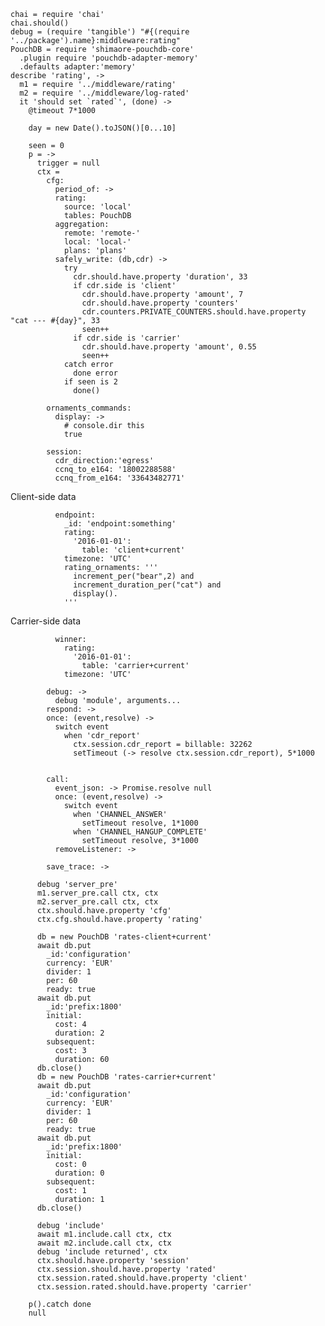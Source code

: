     chai = require 'chai'
    chai.should()
    debug = (require 'tangible') "#{(require '../package').name}:middleware:rating"
    PouchDB = require 'shimaore-pouchdb-core'
      .plugin require 'pouchdb-adapter-memory'
      .defaults adapter:'memory'
    describe 'rating', ->
      m1 = require '../middleware/rating'
      m2 = require '../middleware/log-rated'
      it 'should set `rated`', (done) ->
        @timeout 7*1000

        day = new Date().toJSON()[0...10]

        seen = 0
        p = ->
          trigger = null
          ctx =
            cfg:
              period_of: ->
              rating:
                source: 'local'
                tables: PouchDB
              aggregation:
                remote: 'remote-'
                local: 'local-'
                plans: 'plans'
              safely_write: (db,cdr) ->
                try
                  cdr.should.have.property 'duration', 33
                  if cdr.side is 'client'
                    cdr.should.have.property 'amount', 7
                    cdr.should.have.property 'counters'
                    cdr.counters.PRIVATE_COUNTERS.should.have.property "cat --- #{day}", 33
                    seen++
                  if cdr.side is 'carrier'
                    cdr.should.have.property 'amount', 0.55
                    seen++
                catch error
                  done error
                if seen is 2
                  done()

            ornaments_commands:
              display: ->
                # console.dir this
                true

            session:
              cdr_direction:'egress'
              ccnq_to_e164: '18002288588'
              ccnq_from_e164: '33643482771'

Client-side data

              endpoint:
                _id: 'endpoint:something'
                rating:
                  '2016-01-01':
                    table: 'client+current'
                timezone: 'UTC'
                rating_ornaments: '''
                  increment_per("bear",2) and
                  increment_duration_per("cat") and
                  display().
                '''

Carrier-side data

              winner:
                rating:
                  '2016-01-01':
                    table: 'carrier+current'
                timezone: 'UTC'

            debug: ->
              debug 'module', arguments...
            respond: ->
            once: (event,resolve) ->
              switch event
                when 'cdr_report'
                  ctx.session.cdr_report = billable: 32262
                  setTimeout (-> resolve ctx.session.cdr_report), 5*1000


            call:
              event_json: -> Promise.resolve null
              once: (event,resolve) ->
                switch event
                  when 'CHANNEL_ANSWER'
                    setTimeout resolve, 1*1000
                  when 'CHANNEL_HANGUP_COMPLETE'
                    setTimeout resolve, 3*1000
              removeListener: ->

            save_trace: ->

          debug 'server_pre'
          m1.server_pre.call ctx, ctx
          m2.server_pre.call ctx, ctx
          ctx.should.have.property 'cfg'
          ctx.cfg.should.have.property 'rating'

          db = new PouchDB 'rates-client+current'
          await db.put
            _id:'configuration'
            currency: 'EUR'
            divider: 1
            per: 60
            ready: true
          await db.put
            _id:'prefix:1800'
            initial:
              cost: 4
              duration: 2
            subsequent:
              cost: 3
              duration: 60
          db.close()
          db = new PouchDB 'rates-carrier+current'
          await db.put
            _id:'configuration'
            currency: 'EUR'
            divider: 1
            per: 60
            ready: true
          await db.put
            _id:'prefix:1800'
            initial:
              cost: 0
              duration: 0
            subsequent:
              cost: 1
              duration: 1
          db.close()

          debug 'include'
          await m1.include.call ctx, ctx
          await m2.include.call ctx, ctx
          debug 'include returned', ctx
          ctx.should.have.property 'session'
          ctx.session.should.have.property 'rated'
          ctx.session.rated.should.have.property 'client'
          ctx.session.rated.should.have.property 'carrier'

        p().catch done
        null
